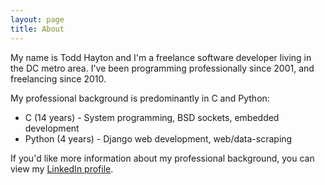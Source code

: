 ```yaml
---
layout: page
title: About
---
```


<!--
<img style="float: left; margin: 0 1em 1em 0;" src="/assets/me.jpeg" />
-->

My name is Todd Hayton and I'm a freelance software developer living in the DC metro area. I've been programming professionally
since 2001, and freelancing since 2010. 

My professional background is predominantly in C and Python:

* C (14 years) - System programming, BSD sockets, embedded development
* Python (4 years) - Django web development, web/data-scraping

If you'd like more information about my professional background, you can view my 
<a target="_blank" href="https://www.linkedin.com/in/toddhayton">LinkedIn profile</a>.

